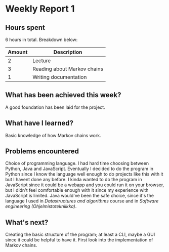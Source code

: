 # Weekly Report 1

## Hours spent
6 hours in total. Breakdown below:

| Amount | Description                 |
| ------ | --------------------------- |
| 2      | Lecture                     |
| 3      | Reading about Markov chains |
| 1      | Writing documentation       |

## What has been achieved this week?
A good foundation has been laid for the project.

## What have I learned?
Basic knowledge of how Markov chains work.

## Problems encountered
Choice of programming language. I had hard time choosing between Python, Java and JavaScript. Eventually I decided to do the program in Python since I know the language well enough to do projects like this with it but I havent done any before. I kinda wanted to do the program in JavaScript since it could be a webapp and you could run it on your browser, but I didn't feel comfortable enough with it since my experience with JavaScript is limited. Java would've been the safe choice, since it's the language I used in *Datastructures and algorithms* course and in *Software engineering (Ohjelmistotekniikka)*.

## What's next?
Creating the basic structure of the program; at least a CLI, maybe a GUI since it could be helpful to have it. First look into the implementation of Markov chains.
